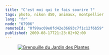```yaml
---
title: "C'est moi qui te fais sourire ?"
tags: photo, nikon d50, animaux, montpellier
lang: "fr"
node: "67906"
remoteId: "0f99ac09e0fd42e36693c7f1c12f6b59"
published: 2009-08-17T21:23:02+02:00
---
```

<figure class="object-center"><a href="/images/grenouille-du-jardin-des-plantes.jpg"><img loading="lazy" src="/images/660x/grenouille-du-jardin-des-plantes.jpg" alt="Grenouille du Jardin des Plantes">
</a></figure>

